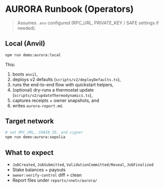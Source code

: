 # AURORA Runbook (Operators)

> Assumes `.env` configured (RPC_URL, PRIVATE_KEY / SAFE settings if needed).

## Local (Anvil)

```bash
npm run demo:aurora:local
```

This:

1. boots `anvil`,
2. deploys v2 defaults (`scripts/v2/deployDefaults.ts`),
3. runs the end-to-end flow with quickstart helpers,
4. (optional) dry-runs a thermostat update (`scripts/v2/updateThermodynamics.ts`),
5. captures receipts + owner snapshots, and
6. writes `aurora-report.md`.

## Target network

```bash
# set RPC_URL, CHAIN_ID, and signer
npm run demo:aurora:sepolia
```

## What to expect

* `JobCreated`, `JobSubmitted`, `ValidationCommitted/Reveal`, `JobFinalized`
* Stake balances + payouts
* `owner:verify-control` diff = clean
* Report files under `reports/<net>/aurora/`
